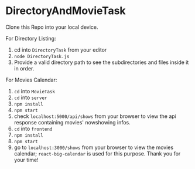 # DirectoryAndMovieTask

Clone this Repo into your local device.

For Directory Listing:
1) cd into `DirectoryTask` from your editor
2) `node DirectoryTask.js`
3) Provide a valid directory path to see the subdirectories and files inside it in order.

For Movies Calendar:
1) `cd` into `MovieTask`
2) `cd` into `server`
3) `npm install`
4) `npm start`
5) check `localhost:5000/api/shows` from your browser to view the api response containing movies' nowshowing infos.
6) `cd` into `frontend`
7) `npm install`
8) `npm start`
9) go to `localhost:3000/shows` from your browser to view the movies calendar; `react-big-calendar` is used for this purpose.
Thank you for your time!
